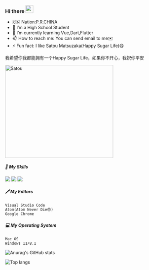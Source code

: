 ### Hi there <img src="https://media.giphy.com/media/hvRJCLFzcasrR4ia7z/giphy.gif" width="25px">

<!--

#### I am a student from China. I like programming very much.

#### Of course, I have some projects that are constantly updated, such as<a href="https://github.com/Leen-CSS-Team/EMUL">EMUL</a>.This is not a very good UI library, but it also witnessed my progress.

#### I may not be a good developer and I don't have great talent, but I will work hard on this road.Also, thank my friends for their support

#### I have two blogs,<a href="https://leaf.mistyra.in/">leaf.mistyra.in(recommend)</a>&nbsp;&nbsp;&nbsp;<a href="https://www.cnblogs.com/leafdeveloper">cnblogs.com/leafdeveloper(This is not commonly used)</a>
<!--
**leaf2006/leaf2006** is a ✨ _special_ ✨ repository because its `README.md` (this file) appears on your GitHub profile.
-->
<!--
Here are some ideas to get you started:
-->

- 🇨🇳 Nation:P.R.CHINA
- 👯 I’m a High School Student
- 🌱 I’m currently learning Vue,Dart,Flutter
- 📫 How to reach me: You can send email to me✉️
- ⚡ Fun fact: I like Satou Matsuzaka(Happy Sugar Life)😋

我希望你我都能拥有一个Happy Sugar Life，如果你不开心，我祝你平安

 <img src="https://cdn.jsdelivr.net/gh/leaf2006/image/img/111.jpg" width = "350" height = "300" alt="Satou" align=center />

##### 🌟 My Skills

![](https://img.shields.io/badge/-Python-3e74a2?style=flat-square&logo=Python&logoColor=fff)
![](https://img.shields.io/badge/-Node.js-339933?style=flat-square&logo=Node.js&logoColor=fff)
![](https://img.shields.io/badge/-Vue-4fc08d?style=flat-square&logo=Vue.js&logoColor=fff)

##### 🖊️ My Editors

```
Visual Studio Code
Atom(Atom Never Die😠)
Google Chrome
```

##### 💻 My Operating System
```
Mac OS
Windows 11/8.1
```



![Anurag's GitHub stats](https://github-readme-stats.vercel.app/api?username=leaf2006&show_icons=true&theme=radical)

![Top langs](https://github-readme-stats.vercel.app/api/top-langs/?username=leaf2006&layout=compact&theme=radical)

